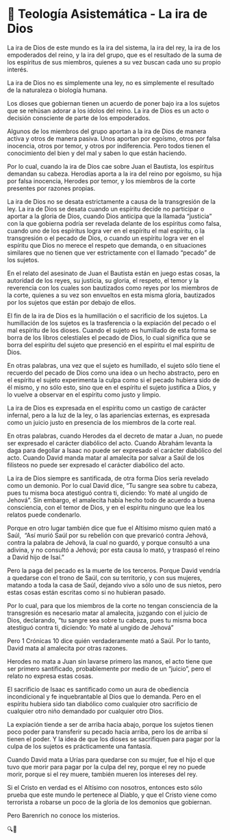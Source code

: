# 📌 Teología Asistemática - La ira de Dios

La ira de Dios de este mundo es la ira del sistema, la ira del rey, la ira de los empoderados del reino, y la ira del grupo, que es el resultado de la suma de los espíritus de sus miembros, quienes a su vez buscan cada uno su propio interés. 

La ira de Dios no es simplemente una ley, no es simplemente el resultado de la naturaleza o biología humana. 

Los dioses que gobiernan tienen un acuerdo de poner bajo ira a los sujetos que se rehúsan adorar a los ídolos del reino. La ira de Dios es un acto o decisión consciente de parte de los empoderados. 

Algunos de los miembros del grupo aportan a la ira de Dios de manera activa y otros de manera pasiva. Unos aportan por egoísmo, otros por falsa inocencia, otros por temor, y otros por indiferencia. Pero todos tienen el conocimiento del bien y del mal y saben lo que están haciendo.

Por lo cual, cuando la ira de Dios cae sobre Juan el Bautista, los espíritus demandan su cabeza. Herodías aporta a la ira del reino por egoísmo, su hija por falsa inocencia, Herodes por temor, y los miembros de la corte presentes por razones propias.

La ira de Dios no se desata estrictamente a causa de la transgresión de la ley. La ira de Dios se desata cuando un espíritu decide no participar o aportar a la gloria de Dios, cuando Dios anticipa que la llamada “justicia” con la que gobierna podría ser revelada delante de los espíritus como falsa, cuando uno de los espíritus logra ver en el espíritu el mal espíritu, o la transgresión o el pecado de Dios, o cuando un espíritu logra ver en el espíritu que Dios no merece el respeto que demanda, o en situaciones similares que no tienen que ver estrictamente con el llamado “pecado” de los sujetos.

En el relato del asesinato de Juan el Bautista están en juego estas cosas, la autoridad de los reyes, su justicia, su gloria, el respeto, el temor y la reverencia con los cuales son bautizados como reyes por los miembros de la corte, quienes a su vez son envueltos en esta misma gloria, bautizados por los sujetos que están por debajo de ellos.

El fin de la ira de Dios es la humillación o el sacrificio de los sujetos. La humillación de los sujetos es la trasferencia o la expiación del pecado o el mal espíritu de los dioses. Cuando el sujeto es humillado de esta forma se borra de los libros celestiales el pecado de Dios, lo cual significa que se borra del espíritu del sujeto que presenció en el espíritu el mal espíritu de Dios.

En otras palabras, una vez que el sujeto es humillado, el sujeto sólo tiene el recuerdo del pecado de Dios como una idea o un hecho abstracto, pero en el espíritu el sujeto experimenta la culpa como si el pecado hubiera sido de él mismo, y no sólo esto, sino que en el espíritu el sujeto justifica a Dios, y lo vuelve a observar en el espíritu como justo y limpio.

La ira de Dios es expresada en el espíritu como un castigo de carácter infernal, pero a la luz de la ley, o las apariencias externas, es expresada como un juicio justo en presencia de los miembros de la corte real. 

En otras palabras, cuando Herodes da el decreto de matar a Juan, no puede ser expresado el carácter diabólico del acto. Cuando Abrahám levanta la daga para degollar a Isaac no puede ser expresado el carácter diabólico del acto. Cuando David manda matar al amalecita por salvar a Saúl de los filisteos no puede ser expresado el carácter diabólico del acto. 

La ira de Dios siempre es santificada, de otra forma Dios sería revelado como un demonio. Por lo cual David dice, “Tu sangre sea sobre tu cabeza, pues tu misma boca atestiguó contra ti, diciendo: Yo maté al ungido de Jehová”. Sin embargo, el amalecita había hecho todo de acuerdo a buena consciencia, con el temor de Dios, y en el espíritu ninguno que lea los relatos puede condenarlo.

Porque en otro lugar también dice que fue el Altísimo mismo quien mató a Saúl,  “Así murió Saúl por su rebelión con que prevaricó contra Jehová, contra la palabra de Jehová, la cual no guardó, y porque consultó a una adivina, y no consultó a Jehová; por esta causa lo mató, y traspasó el reino a David hijo de Isaí.”

Pero la paga del pecado es la muerte de los terceros. Porque David vendría a quedarse con el trono de Saúl, con su territorio, y con sus mujeres, matando a toda la casa de Saúl, dejando vivo a sólo uno de sus nietos, pero estas cosas están escritas como si no hubieran pasado.

Por lo cual, para que los miembros de la corte no tengan consciencia de la transgresión es necesario matar al amalecita, juzgando con el juicio de Dios, declarando, “tu sangre sea sobre tu cabeza, pues tu misma boca atestiguó contra ti, diciendo: Yo maté al ungido de Jehová”

Pero 1 Crónicas 10 dice quién verdaderamente mató a Saúl. Por lo tanto, David mata al amalecita por otras razones.

Herodes no mata a Juan sin lavarse primero las manos, el acto tiene que ser primero santificado, probablemente por medio de un “juicio”, pero el relato no expresa estas cosas.

El sacrificio de Isaac es santificado como un aura de obediencia incondicional y fe inquebrantable al Dios que lo demanda. Pero en el espíritu hubiera sido tan diabólico como cualquier otro sacrificio de cualquier otro niño demandado por cualquier otro Dios. 

La expiación tiende a ser de arriba hacia abajo, porque los sujetos tienen poco poder para transferir su pecado hacia arriba, pero los de arriba sí tienen el poder. Y la idea de que los dioses se sacrifiquen para pagar por la culpa de los sujetos es prácticamente una fantasía.

Cuando David mata a Urías para quedarse con su mujer, fue el hijo el que tuvo que morir para pagar por la culpa del rey, porque el rey no puede morir, porque si el rey muere, también mueren los intereses del rey.

Si el Cristo en verdad es el Altísimo con nosotros, entonces esto sólo prueba que este mundo le pertenece al Diablo, y que el Cristo viene como terrorista a robarse un poco de la gloria de los demonios que gobiernan.

Pero Barenrich no conoce los misterios. 

🔍🐢
